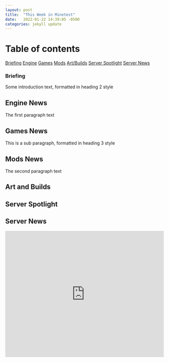```yaml
---
layout: post
title:  "This Week in Minetest"
date:   2022-01-22 14:39:05 -0500
categories: jekyll update
---
```

# Table of contents
  [Briefing](#overview)
  [Engine](#engine)
  [Games](#games)
  [Mods](#mods)
  [Art/Builds](#art)
  [Server Spotlight](#s-spotlight)
  [Server News](#s-news)


### Briefing <a name="overview"></a>
Some introduction text, formatted in heading 2 style

## Engine News <a name="engine"></a>
The first paragraph text

## Games News <a name="games"></a>
This is a sub paragraph, formatted in heading 3 style

## Mods News <a name="mods"></a>
The second paragraph text

## Art and Builds <a name="art"></a>

## Server Spotlight <a name="s-spotlight"></a>

## Server News <a name="s-news"></a>

<iframe src="https://forum.minetest.net/viewtopic.php?f=3&t=27713#page-footer" style="width: 100%; height: 400px; border: 0px"></iframe>

